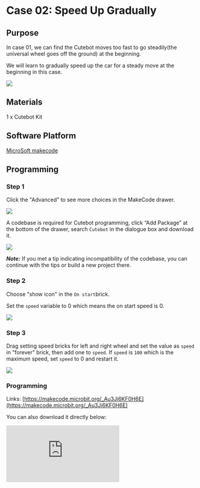 ﻿# Case 02: Speed Up Gradually

## Purpose

In case 01, we can find the Cutebot moves too fast to go steadily(the universal wheel goes off the ground) at the beginning.

We will learn to gradually speed up the car for a steady move at the beginning in this case.

![](https://wiki-media-ef.oss-cn-hongkong.aliyuncs.com//images/cutebot-case-02-01.png)

## Materials

1 x Cutebot Kit

## Software Platform

[MicroSoft makecode](https://makecode.microbit.org/#)

## Programming

### Step 1

Click the "Advanced" to see more choices in the MakeCode drawer.

![](https://wiki-media-ef.oss-cn-hongkong.aliyuncs.com//images/cutebot-pk-1.png)

A codebase is required for Cutebot programming, click “Add Package” at the bottom of the drawer, search `Cutebot` in the dialogue box and download it.

![](https://wiki-media-ef.oss-cn-hongkong.aliyuncs.com//images/cutebot-pk-11.png)

***Note:*** If you met a tip indicating incompatibility of the codebase, you can continue with the tips or build a new project there.

### Step 2

Choose "show icon" in the `On start`brick.

Set the `speed` variable to 0 which means the on start speed is 0.

![](https://wiki-media-ef.oss-cn-hongkong.aliyuncs.com//images/case_02_01.png)

### Step 3

Drag setting speed bricks for left and right wheel and set the value as `speed` in "forever" brick, then add one to `speed`.
If `speed` is `100` which is the maximum speed, set `speed` to 0 and restart it.

![](https://wiki-media-ef.oss-cn-hongkong.aliyuncs.com//images/case_02_02.png)

### Programming

Links: [https://makecode.microbit.org/_Au3Ji6KF0H6E](https://makecode.microbit.org/_Au3Ji6KF0H6E)

You can also download it directly below:

<div
    style={{
        position: 'relative',
        paddingBottom: '60%',
        overflow: 'hidden',
    }}
>
    <iframe
        src="https://makecode.microbit.org/_Au3Ji6KF0H6E"
        frameborder="0"
        sandbox="allow-popups allow-forms allow-scripts allow-same-origin"
        style={{
            position: 'absolute',
            width: '100%',
            height: '100%',
        }}
    />
</div>


## Result

The Cutebot speeds up gradually and the universal wheel will not go off the ground due to the high speed.

![](https://wiki-media-ef.oss-cn-hongkong.aliyuncs.com//images/cutebot-case-02.gif)

## Exploration

How to program to make the car speed up gradually and then speed down gradually?

## FAQ
---
## Relevant Files
---
